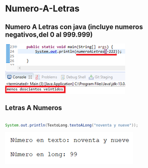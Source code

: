 # Numero-A-Letras

## Numero A Letras con java (incluye numeros negativos,del 0 al 999.999)

![Preview](previews/1.png)

## Letras A Numeros

~~~java

System.out.println(TextoLong.textoALong("noventa y nueve"));

~~~

![Preview](previews/2.png)
